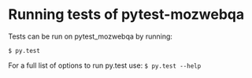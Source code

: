 # Running tests of pytest-mozwebqa

Tests can be run on pytest_mozwebqa by running:

    $ py.test

For a full list of options to run py.test use: `$ py.test --help`
